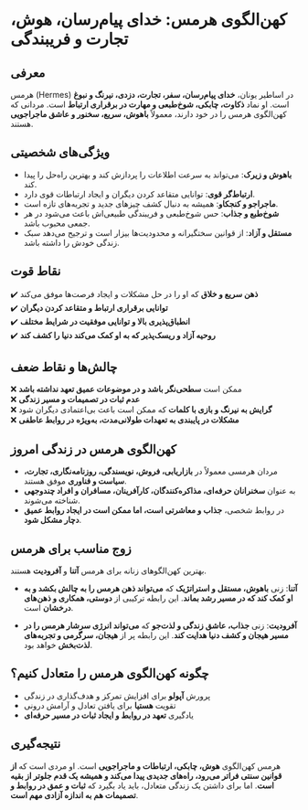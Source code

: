 # کهن‌الگوی هرمس: خدای پیام‌رسان، هوش، تجارت و فریبندگی

## معرفی

هرمس (Hermes) در اساطیر یونان، **خدای پیام‌رسان، سفر، تجارت، دزدی، نیرنگ و نبوغ** است. او نماد **ذکاوت، چابکی، شوخ‌طبعی و مهارت در برقراری ارتباط** است. مردانی که کهن‌الگوی هرمس را در خود دارند، معمولاً **باهوش، سریع، سخنور و عاشق ماجراجویی** هستند.

## ویژگی‌های شخصیتی

- **باهوش و زیرک**: می‌تواند به سرعت اطلاعات را پردازش کند و بهترین راه‌حل را پیدا کند.
- **ارتباط‌گر قوی**: توانایی متقاعد کردن دیگران و ایجاد ارتباطات قوی دارد.
- **ماجراجو و کنجکاو**: همیشه به دنبال کشف چیزهای جدید و تجربه‌های تازه است.
- **شوخ‌طبع و جذاب**: حس شوخ‌طبعی و فریبندگی طبیعی‌اش باعث می‌شود در هر جمعی محبوب باشد.
- **مستقل و آزاد**: از قوانین سختگیرانه و محدودیت‌ها بیزار است و ترجیح می‌دهد سبک زندگی خودش را داشته باشد.

## نقاط قوت

✔️ **ذهن سریع و خلاق** که او را در حل مشکلات و ایجاد فرصت‌ها موفق می‌کند  
✔️ **توانایی برقراری ارتباط و متقاعد کردن دیگران**  
✔️ **انطباق‌پذیری بالا و توانایی موفقیت در شرایط مختلف**  
✔️ **روحیه آزاد و ریسک‌پذیر که به او کمک می‌کند دنیا را کشف کند**

## چالش‌ها و نقاط ضعف

❌ ممکن است **سطحی‌نگر باشد و در موضوعات عمیق تعهد نداشته باشد**  
❌ **عدم ثبات در تصمیمات و مسیر زندگی**  
❌ **گرایش به نیرنگ و بازی با کلمات** که ممکن است باعث بی‌اعتمادی دیگران شود  
❌ **مشکلات در پایبندی به تعهدات طولانی‌مدت، به‌ویژه در روابط عاطفی**

## کهن‌الگوی هرمس در زندگی امروز

- مردان هرمسی معمولاً در **بازاریابی، فروش، نویسندگی، روزنامه‌نگاری، تجارت، سیاست و فناوری** موفق هستند.
- به عنوان **سخنرانان حرفه‌ای، مذاکره‌کنندگان، کارآفرینان، مسافران و افراد چندوجهی** شناخته می‌شوند.
- در روابط شخصی، **جذاب و معاشرتی است، اما ممکن است در ایجاد روابط عمیق دچار مشکل شود**.

## زوج مناسب برای هرمس

بهترین کهن‌الگوهای زنانه برای هرمس **آتنا** و **آفرودیت** هستند.

- **آتنا**: زنی **باهوش، مستقل و استراتژیک** که **می‌تواند ذهن هرمس را به چالش بکشد و به او کمک کند که در مسیر رشد بماند**. این رابطه ترکیبی از **دوستی، همکاری و ذهن‌های درخشان** است.

- **آفرودیت**: زنی **جذاب، عاشق زندگی و لذت‌جو** که **می‌تواند انرژی سرشار هرمس را در مسیر هیجان و کشف دنیا هدایت کند**. این رابطه پر از **هیجان، سرگرمی و تجربه‌های لذت‌بخش** خواهد بود.

## چگونه کهن‌الگوی هرمس را متعادل کنیم؟

- پرورش **آپولو** برای افزایش تمرکز و هدف‌گذاری در زندگی
- تقویت **هستیا** برای یافتن تعادل و آرامش درونی
- یادگیری **تعهد در روابط و ایجاد ثبات در مسیر حرفه‌ای**

## نتیجه‌گیری

هرمس کهن‌الگوی **هوش، چابکی، ارتباطات و ماجراجویی** است. او مردی است که **از قوانین سنتی فراتر می‌رود، راه‌های جدیدی پیدا می‌کند و همیشه یک قدم جلوتر از بقیه است**. اما برای داشتن یک زندگی متعادل، باید یاد بگیرد که **ثبات و عمق در روابط و تصمیمات هم به اندازه آزادی مهم است**.
